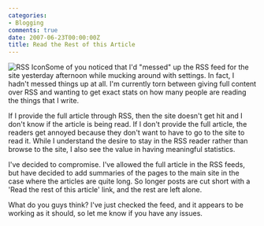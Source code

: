 ```yaml
---
categories:
- Blogging
comments: true
date: 2007-06-23T00:00:00Z
title: Read the Rest of this Article
---
```


<img src="/images/rss/rss_icon_glass64.PNG" class="InlineImageRight" alt="RSS Icon"/>Some of you noticed that I'd "messed" up the RSS feed for the site yesterday afternoon while mucking around with settings. In fact, I hadn't messed things up at all. I'm currently torn between giving full content over RSS and wanting to get exact stats on how many people are reading the things that I write.

If I provide the full article through RSS, then the site doesn't get hit and I don't know if the article is being read. If I don't provide the full article, the readers get annoyed because they don't want to have to go to the site to read it. While I understand the desire to stay in the RSS reader rather than browse to the site, I also see the value in having meaningful statistics.

I've decided to compromise. I've allowed the full article in the RSS feeds, but have decided to add summaries of the pages to the main site in the case where the articles are quite long. So longer posts are cut short with a 'Read the rest of this article' link, and the rest are left alone.

What do you guys think? I've just checked the feed, and it appears to be working as it should, so let me know if you have any issues.
